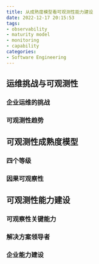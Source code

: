 ```yaml
---
title: 从成熟度模型看可观测性能力建设
date: 2022-12-17 20:15:53
tags: 
- observability
- maturity model
- monitoring
- capability
categories:
- Software Engineering
---
```


## 运维挑战与可观测性

### 企业运维的挑战



### 可观测性趋势



## 可观测性成熟度模型

### 四个等级



### 因果可观察性



## 可观测性能力建设

### 可观察性关键能力



### 解决方案领导者



### 企业能力建设
